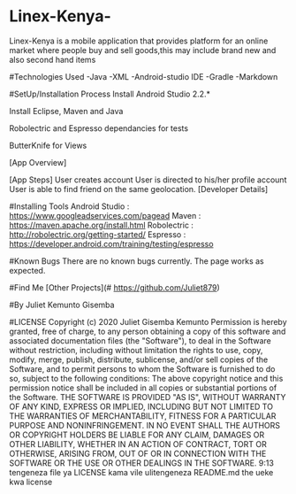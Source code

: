# Linex-Kenya-
Linex-Kenya is a mobile application that provides platform for an online market where people buy and sell goods,this may include brand new and also second hand items

#Technologies Used
-Java
-XML
-Android-studio IDE
-Gradle
-Markdown

#SetUp/Installation Process
Install Android Studio 2.2.*

Install Eclipse, Maven and Java

Robolectric and Espresso dependancies for tests

ButterKnife for Views

[App Overview]

[App Steps]
User creates account
User is directed to his/her profile account
User is able to find friend on the same geolocation.
[Developer Details]


#Installing Tools
Android Studio : https://www.googleadservices.com/pagead
Maven : https://maven.apache.org/install.html
Robolectric : http://robolectric.org/getting-started/
Espresso : https://developer.android.com/training/testing/espresso

#Known Bugs
There are no known bugs currently. The page works as expected.

#Find Me
[Other Projects](# https://github.com/Juliet879)

#By
Juliet Kemunto Gisemba


#LICENSE
Copyright (c) 2020 Juliet Gisemba Kemunto
Permission is hereby granted, free of charge, to any person obtaining a copy
of this software and associated documentation files (the "Software"), to deal
in the Software without restriction, including without limitation the rights
to use, copy, modify, merge, publish, distribute, sublicense, and/or sell
copies of the Software, and to permit persons to whom the Software is
furnished to do so, subject to the following conditions:
The above copyright notice and this permission notice shall be included in all
copies or substantial portions of the Software.
THE SOFTWARE IS PROVIDED "AS IS", WITHOUT WARRANTY OF ANY KIND, EXPRESS OR
IMPLIED, INCLUDING BUT NOT LIMITED TO THE WARRANTIES OF MERCHANTABILITY,
FITNESS FOR A PARTICULAR PURPOSE AND NONINFRINGEMENT. IN NO EVENT SHALL THE
AUTHORS OR COPYRIGHT HOLDERS BE LIABLE FOR ANY CLAIM, DAMAGES OR OTHER
LIABILITY, WHETHER IN AN ACTION OF CONTRACT, TORT OR OTHERWISE, ARISING FROM,
OUT OF OR IN CONNECTION WITH THE SOFTWARE OR THE USE OR OTHER DEALINGS IN THE
SOFTWARE.
9:13
tengeneza file ya LICENSE kama vile ulitengeneza README.md the ueke kwa license
